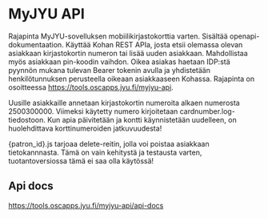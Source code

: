 # MyJYU API

Rajapinta MyJYU-sovelluksen mobiilikirjastokorttia varten. Sisältää openapi-dokumentaation. Käyttää Kohan REST APIa, josta etsii olemassa olevan asiakkaan kirjastokortin numeron tai lisää uuden asiakkaan. Mahdollistaa myös asiakkaan pin-koodin vaihdon. Oikea asiakas haetaan IDP:stä pyynnön mukana tulevan Bearer tokenin avulla ja yhdistetään henkilötunnuksen perusteella oikeaan asiakkaaseen Kohassa.
Rajapinta on osoitteessa https://tools.oscapps.jyu.fi/myjyu-api.

Uusille asiakkaille annetaan kirjastokortin numeroita alkaen numerosta 2500300000. Viimeksi käytetty numero kirjoitetaan cardnumber.log-tiedostoon. Kun apia päivitetään ja kontti käynnistetään uudelleen, on huolehdittava korttinumeroiden jatkuvuudesta!

{patron_id}.js tarjoaa delete-reitin, jolla voi poistaa asiakkaan tietokannnasta. Tämä on vain kehitystä ja testausta varten, tuotantoversiossa tämä ei saa olla käytössä!

## Api docs
https://tools.oscapps.jyu.fi/myjyu-api/api-docs